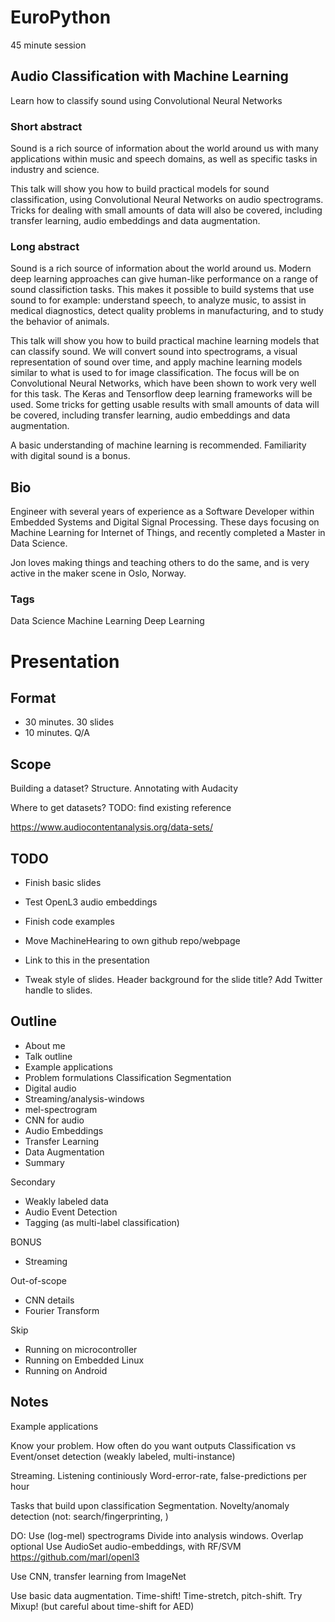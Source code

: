
# EuroPython
45 minute session

## Audio Classification with Machine Learning
Learn how to classify sound using Convolutional Neural Networks

### Short abstract
Sound is a rich source of information about the world around us with many applications within music and speech domains, as well as specific tasks in industry and science.

This talk will show you how to build practical models for sound classification, using Convolutional Neural Networks on audio spectrograms.
Tricks for dealing with small amounts of data will also be covered, including transfer learning, audio embeddings and data augmentation.

### Long abstract
Sound is a rich source of information about the world around us.
Modern deep learning approaches can give human-like performance on a range of sound classifiction tasks.
This makes it possible to build systems that use sound to for example:
understand speech, to analyze music, to assist in medical diagnostics, detect quality problems in manufacturing, and to study the behavior of animals.

This talk will show you how to build practical machine learning models that can classify sound.
We will convert sound into spectrograms, a visual representation of sound over time,
and apply machine learning models similar to what is used to for image classification.
The focus will be on Convolutional Neural Networks, which have been shown to work very well for this task.
The Keras and Tensorflow deep learning frameworks will be used.
Some tricks for getting usable results with small amounts of data will be covered,
including transfer learning, audio embeddings and data augmentation.

A basic understanding of machine learning is recommended.
Familiarity with digital sound is a bonus.

## Bio
Engineer with several years of experience as a Software Developer within Embedded Systems and Digital Signal Processing.
These days focusing on Machine Learning for Internet of Things, and recently completed a Master in Data Science.

Jon loves making things and teaching others to do the same, and is very active in the maker scene in Oslo, Norway.

### Tags
Data Science
Machine Learning
Deep Learning


# Presentation

## Format

- 30 minutes.
30 slides
- 10 minutes. Q/A 

## Scope
Building a dataset?
Structure.
Annotating with Audacity

Where to get datasets?
TODO: find existing reference

https://www.audiocontentanalysis.org/data-sets/



## TODO

- Finish basic slides
- Test OpenL3 audio embeddings
- Finish code examples

- Move MachineHearing to own github repo/webpage
- Link to this in the presentation

- Tweak style of slides.
Header background for the slide title?
Add Twitter handle to slides.

## Outline

- About me
- Talk outline
- Example applications
- Problem formulations
Classification
Segmentation
- Digital audio
- Streaming/analysis-windows
- mel-spectrogram
- CNN for audio
- Audio Embeddings
- Transfer Learning
- Data Augmentation
- Summary

Secondary

- Weakly labeled data
- Audio Event Detection
- Tagging (as multi-label classification)

BONUS

- Streaming

Out-of-scope

- CNN details
- Fourier Transform

Skip

- Running on microcontroller
- Running on Embedded Linux
- Running on Android

## Notes

Example applications

Know your problem.
How often do you want outputs
Classification vs Event/onset detection
(weakly labeled, multi-instance)

Streaming.
Listening continiously
Word-error-rate, false-predictions per hour

Tasks that build upon classification
Segmentation.
Novelty/anomaly detection
(not: search/fingerprinting, )

DO:
Use (log-mel) spectrograms
Divide into analysis windows. Overlap optional
Use AudioSet audio-embeddings, with RF/SVM
https://github.com/marl/openl3

Use CNN, transfer learning from ImageNet

Use basic data augmentation. Time-shift! Time-stretch, pitch-shift. Try Mixup!
(but careful about time-shift for AED)
